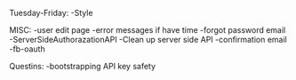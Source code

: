 Tuesday-Friday:
  -Style

MISC:
  -user edit page
  -error messages if have time
  -forgot password email
  -ServerSideAuthorazationAPI
  -Clean up server side API
  -confirmation email
  -fb-oauth

Questins:
  -bootstrapping API key safety
